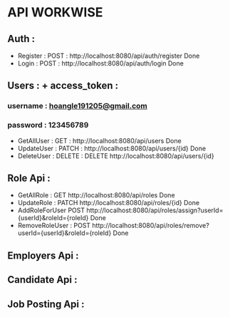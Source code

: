 # API WORKWISE

## Auth :
- Register : POST  : http://localhost:8080/api/auth/register               Done
- Login : POST  : http://localhost:8080/api/auth/login                     Done

## Users :  + access_token :   
### username : hoangle191205@gmail.com
### password : 123456789
- GetAllUser : GET  :   http://localhost:8080/api/users                    Done
- UpdateUser : PATCH :  http://localhost:8080/api/users/{id}               Done
- DeleteUser : DELETE : DELETE http://localhost:8080/api/users/{id}


## Role Api :
- GetAllRole :   GET     http://localhost:8080/api/roles                   Done
- UpdateRole :   PATCH   http://localhost:8080/api/roles/{id}              Done
- AddRoleForUser POST    http://localhost:8080/api/roles/assign?userId={userId}&roleId={roleId}   Done
- RemoveRoleUser : POST  http://localhost:8080/api/roles/remove?userId={userId}&roleId={roleId}   Done

## Employers Api :


## Candidate Api :


## Job Posting Api : 